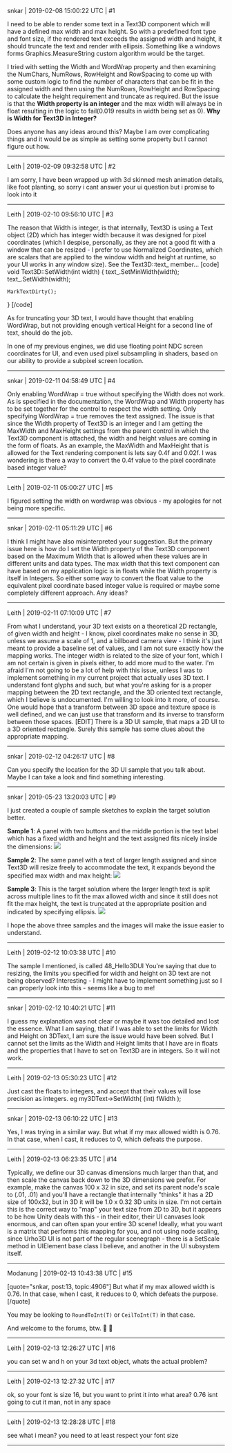 snkar | 2019-02-08 15:00:22 UTC | #1

I need to be able to render some text in a Text3D component which will have a defined max width and max height. So with a predefined font type and font size, if the rendered text exceeds the assigned width and height, it should truncate the text and render with ellipsis. Something like a windows forms Graphics.MeasureString custom algorithm would be the target.

I tried with setting the Width and WordWrap property and then examining the NumChars, NumRows, RowHeight and RowSpacing to come up with some custom logic to find the number of characters that can be fit in the assigned width and then using the NumRows, RowHeight and RowSpacing to calculate the height requirement and truncate as required. But the issue is that the  **Width property is an integer**  and the max width will always be in float resulting in the logic to fail(0.019 results in width being set as 0).  **Why is Width for Text3D in Integer?**

Does anyone has any ideas around this? Maybe I am over complicating things and it would be as simple as setting some property but I cannot figure out how.

-------------------------

Leith | 2019-02-09 09:32:58 UTC | #2

I am sorry, I have been wrapped up with 3d skinned mesh animation details, like foot planting, so sorry i cant answer your ui question but i promise to look into it

-------------------------

Leith | 2019-02-10 09:56:10 UTC | #3

The reason that Width is integer, is that internally, Text3D is using a Text object (2D) which has integer width because it was designed for pixel coordinates (which I despise, personally, as they are not a good fit with a window that can be resized - I prefer to use Normalized Coordinates, which are scalars that are applied to the window width and height at runtime, so your UI works in any window size).
See the Text3D::text_ member...
[code]
void Text3D::SetWidth(int width)
{
    text_.SetMinWidth(width);
    text_.SetWidth(width);

    MarkTextDirty();
}
[/code]

As for truncating your 3D text, I would have thought that enabling WordWrap, but not providing enough vertical Height for a second line of text, should do the job.

In one of my previous engines, we did use floating point NDC screen coordinates for UI, and even used pixel subsampling in shaders, based on our ability to provide a subpixel screen location.

-------------------------

snkar | 2019-02-11 04:58:49 UTC | #4

Only enabling WordWrap = true without specifying the Width does not work. As is specified in the documentation, the WordWrap and Width property has to be set together for the control to respect the width setting. Only specifying WordWrap = true removes the text assigned.
The issue is that since the Width property of Text3D is an integer and I am getting the MaxWidth and MaxHeight settings from the parent control in which the Text3D component is attached, the width and height values are coming in the form of floats. As an example, the MaxWidth and MaxHeight that is allowed for the Text rendering component is lets say 0.4f and 0.02f. I was wondering is there a way to convert the 0.4f value to the pixel coordinate based integer value?

-------------------------

Leith | 2019-02-11 05:00:27 UTC | #5

I figured setting the width on wordwrap was obvious - my apologies for not being more specific.

-------------------------

snkar | 2019-02-11 05:11:29 UTC | #6

I think I might have also misinterpreted your suggestion. But the primary issue here is how do I set the Width property of the Text3D component based on the Maximum Width that is allowed when these values are in different units and data types. The max width that this text component can have based on my application logic is in floats while the Width property is itself in Integers. So either some way to convert the float value to the equivalent pixel coordinate based integer value is required or maybe some completely different approach. Any ideas?

-------------------------

Leith | 2019-02-11 07:10:09 UTC | #7

From what I understand, your 3D text exists on a theoretical 2D rectangle, of given width and height - I know, pixel coordinates make no sense in 3D, unless we assume a scale of 1, and a billboard camera view - I think it's just meant to provide a baseline set of values, and I am not sure exactly how the mapping works. The integer width is related to the size of your font, which I am not certain is given in pixels either, to add more mud to the water. I'm afraid I'm not going to be a lot of help with this issue, unless I was to implement something in my current project that actually uses 3D text. I understand font glyphs and such, but what you're asking for is a proper mapping between the 2D text rectangle, and the 3D oriented text rectangle, which I believe is undocumented. I'm willing to look into it more, of course. One would hope that a transform between 3D space and texture space is well defined, and we can just use that transform and its inverse to transform between those spaces.
[EDIT]
There is a 3D UI sample, that maps a 2D UI to a 3D oriented rectangle. Surely this sample has some clues about the appropriate mapping.

-------------------------

snkar | 2019-02-12 04:26:17 UTC | #8

Can you specify the location for the 3D UI sample that you talk about. Maybe I can take a look and find something interesting.

-------------------------

snkar | 2019-05-23 13:20:03 UTC | #9

I just created a couple of sample sketches to explain the target solution better.

**Sample 1**: A panel with two buttons and the middle portion is the text label which has a fixed width and height and the text assigned fits nicely inside the dimensions: 
![](upload://cKyP86Lxc5I5zoxm7K8lx6gMU2T.png)

**Sample 2**: The same panel with a text of larger length assigned and since Text3D will resize freely to accommodate the text, it expands beyond the specified max width and max height:
![](upload://cbbKJ72lzIy5p1zjnHSdfck6Uph.png)

**Sample 3**: This is the target solution where the larger length text is split across multiple lines to fit the max allowed width and since it still does not fit the max height, the text is truncated at the appropriate position and indicated by specifying ellipsis.
![](upload://phFyZqas2fUxzyc7wmtyvUMkXQ9.png)

I hope the above three samples and the images will make the issue easier to understand.

-------------------------

Leith | 2019-02-12 10:03:38 UTC | #10

The sample I mentioned, is called 48_Hello3DUI
You're saying that due to resizing, the limits you specified for width and height on 3D text are not being observed? Interesting - I might have to implement something just so I can properly look into this - seems like a bug to me!

-------------------------

snkar | 2019-02-12 10:40:21 UTC | #11

I guess my explanation was not clear or maybe it was too detailed and lost the essence. What I am saying, that if I was able to set the limits for Width and Height on 3DText, I am sure the issue would have been solved. But I cannot set the limits as the Width and Height limits that I have are in floats and the properties that I have to set on Text3D are in integers. So it will not work.

-------------------------

Leith | 2019-02-13 05:30:23 UTC | #12

Just cast the floats to integers, and accept that their values will lose precision as integers.
eg my3DText->SetWidth( (int) fWidth );

-------------------------

snkar | 2019-02-13 06:10:22 UTC | #13

Yes, I was trying in a similar way. But what if my max allowed width is 0.76. In that case, when I cast, it reduces to 0, which defeats the purpose.

-------------------------

Leith | 2019-02-13 06:23:35 UTC | #14

Typically, we define our 3D canvas dimensions much larger than that, and then scale the canvas back down to the 3D dimensions we prefer. For example, make the canvas 100 x 32 in size, and set its parent node's scale to (.01, .01) and you'll have a rectangle that internally "thinks" it has a 2D size of 100x32, but in 3D it will be 1.0 x 0.32 3D units in size.
I'm not certain this is the correct way to "map" your text size from 2D to 3D, but it appears to be how Unity deals with this - in their editor, their UI canvases look enormous, and can often span your entire 3D scene! Ideally, what you want is a matrix that performs this mapping for you, and not using node scaling, since Urho3D UI is not part of the regular scenegraph - there is a SetScale method in UIElement base class I believe, and another in the UI subsystem itself.

-------------------------

Modanung | 2019-02-13 10:43:38 UTC | #15

[quote="snkar, post:13, topic:4906"]
But what if my max allowed width is 0.76. In that case, when I cast, it reduces to 0, which defeats the purpose.
[/quote]

You may be looking to `RoundToInt(T)` or `CeilToInt(T)` in that case.

And welcome to the forums, btw. :confetti_ball: :slightly_smiling_face:

-------------------------

Leith | 2019-02-13 12:26:27 UTC | #16

you can set w and h on your 3d text object, whats the actual problem?

-------------------------

Leith | 2019-02-13 12:27:32 UTC | #17

ok, so your font is size 16, but you want to print it into what area? 0.76 isnt going to cut it man, not in any space

-------------------------

Leith | 2019-02-13 12:28:28 UTC | #18

see what i mean? you need to at least respect your font size

-------------------------

